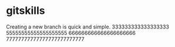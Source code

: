 # gitskills
Creating a new branch is quick and simple.
333333333333333333
55555555555555555555
666666666666666666666
77777777777777777777777777
